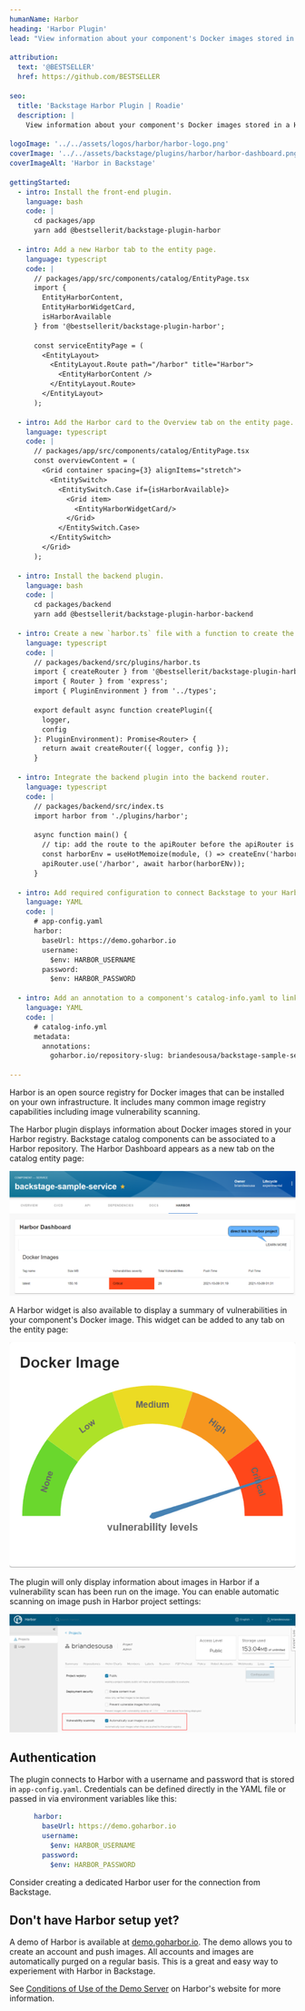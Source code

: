 ```yaml
---
humanName: Harbor
heading: 'Harbor Plugin'
lead: "View information about your component's Docker images stored in a Harbor registry."
  
attribution:
  text: '@BESTSELLER'
  href: https://github.com/BESTSELLER

seo:
  title: 'Backstage Harbor Plugin | Roadie'
  description: |
    View information about your component's Docker images stored in a Harbor registry.

logoImage: '../../assets/logos/harbor/harbor-logo.png'
coverImage: '../../assets/backstage/plugins/harbor/harbor-dashboard.png'
coverImageAlt: 'Harbor in Backstage'

gettingStarted:
  - intro: Install the front-end plugin.
    language: bash
    code: |
      cd packages/app
      yarn add @bestsellerit/backstage-plugin-harbor

  - intro: Add a new Harbor tab to the entity page.
    language: typescript
    code: |
      // packages/app/src/components/catalog/EntityPage.tsx
      import {
        EntityHarborContent,
        EntityHarborWidgetCard,
        isHarborAvailable
      } from '@bestsellerit/backstage-plugin-harbor';

      const serviceEntityPage = (
        <EntityLayout>
          <EntityLayout.Route path="/harbor" title="Harbor">
            <EntityHarborContent />
          </EntityLayout.Route>
        </EntityLayout>
      );

  - intro: Add the Harbor card to the Overview tab on the entity page.
    language: typescript
    code: |
      // packages/app/src/components/catalog/EntityPage.tsx
      const overviewContent = (
        <Grid container spacing={3} alignItems="stretch">
          <EntitySwitch>
            <EntitySwitch.Case if={isHarborAvailable}>
              <Grid item>
                <EntityHarborWidgetCard/>
              </Grid>
            </EntitySwitch.Case>
          </EntitySwitch>
        </Grid>
      );

  - intro: Install the backend plugin.
    language: bash
    code: |
      cd packages/backend
      yarn add @bestsellerit/backstage-plugin-harbor-backend
  
  - intro: Create a new `harbor.ts` file with a function to create the backend plugin.
    language: typescript
    code: |
      // packages/backend/src/plugins/harbor.ts
      import { createRouter } from '@bestsellerit/backstage-plugin-harbor-backend';
      import { Router } from 'express';
      import { PluginEnvironment } from '../types';

      export default async function createPlugin({
        logger,
        config
      }: PluginEnvironment): Promise<Router> {
        return await createRouter({ logger, config });
      }

  - intro: Integrate the backend plugin into the backend router.
    language: typescript
    code: |
      // packages/backend/src/index.ts
      import harbor from './plugins/harbor';

      async function main() {
        // tip: add the route to the apiRouter before the apiRouter is added to the service to ensure your API routes are available
        const harborEnv = useHotMemoize(module, () => createEnv('harbor'));
        apiRouter.use('/harbor', await harbor(harborENv));
      }

  - intro: Add required configuration to connect Backstage to your Harbor instance.
    language: YAML
    code: |
      # app-config.yaml
      harbor:
        baseUrl: https://demo.goharbor.io
        username: 
          $env: HARBOR_USERNAME
        password:
          $env: HARBOR_PASSWORD

  - intro: Add an annotation to a component's catalog-info.yaml to link the component to its Harbor repository.
    language: YAML
    code: |
      # catalog-info.yml
      metadata:
        annotations:
          goharbor.io/repository-slug: briandesousa/backstage-sample-service

---
```


Harbor is an open source registry for Docker images that can be installed on your own infrastructure. It includes many common image registry capabilities including image vulnerability scanning.

The Harbor plugin displays information about Docker images stored in your Harbor registry. Backstage catalog components can be associated to a Harbor repository. The Harbor Dashboard appears as a new tab on the catalog entity page:

![Harbor dashboard close-up](../../assets/backstage/plugins/harbor/harbor-dashboard-closeup.png)

A Harbor widget is also available to display a summary of vulnerabilities in your component's Docker image. This widget can be added to any tab on the entity page:

![Harbor vulnerability widget card](../../assets/backstage/plugins/harbor/harbor-widget-card.png)

The plugin will only display information about images in Harbor if a vulnerability scan has been run on the image. You can enable automatic scanning on image push in Harbor project settings:

![Harbor automate image scan setting](../../assets/backstage/plugins/harbor/harbor-automate-scan-setting.png)

## Authentication

The plugin connects to Harbor with a username and password that is stored in `app-config.yaml`. Credentials can be defined directly in the YAML  file or passed in via environment variables like this:

```yaml
      harbor:
        baseUrl: https://demo.goharbor.io
        username: 
          $env: HARBOR_USERNAME
        password:
          $env: HARBOR_PASSWORD
```

Consider creating a dedicated Harbor user for the connection from Backstage.

## Don't have Harbor setup yet?

A demo of Harbor is available at [demo.goharbor.io](https://demo.goharbor.io). The demo allows you to create an account and push images. All accounts and images are automatically purged on a regular basis. This is a great and easy way to experiement with Harbor in Backstage.

See [Conditions of Use of the Demo Server](https://goharbor.io/docs/master/install-config/demo-server/) on Harbor's website for more information.
